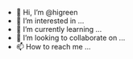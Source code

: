 - 👋 Hi, I’m @higreen
- 👀 I’m interested in ...
- 🌱 I’m currently learning ...
- 💞️ I’m looking to collaborate on ...
- 📫 How to reach me ...

<!---
higreen/higreen is a ✨ special ✨ repository because its `README.md` (this file) appears on your GitHub profile.
You can click the Preview link to take a look at your changes.
--->
